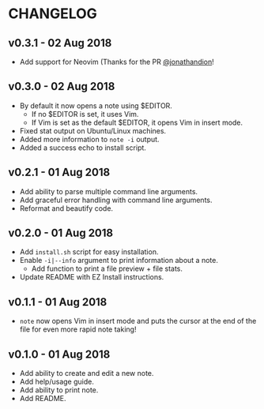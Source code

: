 # CHANGELOG

## v0.3.1 - 02 Aug 2018
* Add support for Neovim (Thanks for the PR [@jonathandion](https://github.com/jonathandion)!

## v0.3.0 - 02 Aug 2018
* By default it now opens a note using $EDITOR.
  * If no $EDITOR is set, it uses Vim.
  * If Vim is set as the default $EDITOR, it opens Vim in insert mode.
* Fixed stat output on Ubuntu/Linux machines.
* Added more information to `note -i` output.
* Added a success echo to install script.

## v0.2.1 - 01 Aug 2018
* Add ability to parse multiple command line arguments.
* Add graceful error handling with command line arguments.
* Reformat and beautify code.

## v0.2.0 - 01 Aug 2018
* Add `install.sh` script for easy installation.
* Enable `-i|--info` argument to print information about a note.
  * Add function to print a file preview + file stats.
* Update README with EZ Install instructions.

## v0.1.1 - 01 Aug 2018
* `note` now opens Vim in insert mode and puts the cursor at the end of the file
for even more rapid note taking!


## v0.1.0 - 01 Aug 2018
* Add ability to create and edit a new note.
* Add help/usage guide.
* Add ability to print note.
* Add README.
